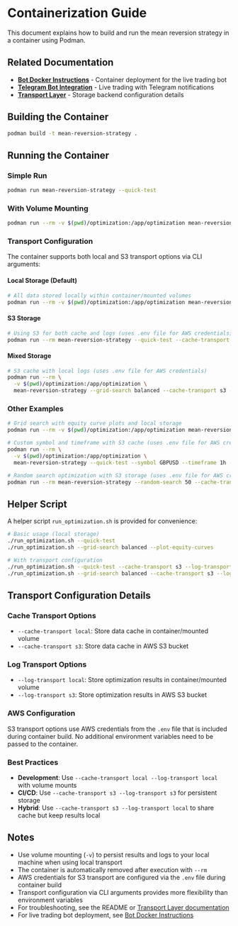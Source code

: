 # Containerization Guide

This document explains how to build and run the mean reversion strategy in a container using Podman.

## Related Documentation

- **[Bot Docker Instructions](BOT_DOCKER_INSTRUCTIONS.md)** - Container deployment for the live trading bot
- **[Telegram Bot Integration](TELEGRAM_BOT_INTEGRATION.md)** - Live trading with Telegram notifications
- **[Transport Layer](TRANSPORT_LAYER.md)** - Storage backend configuration details

## Building the Container

```bash
podman build -t mean-reversion-strategy .
```

## Running the Container

### Simple Run
```bash
podman run mean-reversion-strategy --quick-test
```

### With Volume Mounting
```bash
podman run --rm -v $(pwd)/optimization:/app/optimization mean-reversion-strategy --quick-test
```

### Transport Configuration

The container supports both local and S3 transport options via CLI arguments:

#### Local Storage (Default)
```bash
# All data stored locally within container/mounted volumes
podman run --rm -v $(pwd)/optimization:/app/optimization mean-reversion-strategy --quick-test --cache-transport local --log-transport local
```

#### S3 Storage
```bash
# Using S3 for both cache and logs (uses .env file for AWS credentials)
podman run --rm mean-reversion-strategy --quick-test --cache-transport s3 --log-transport s3
```

#### Mixed Storage
```bash
# S3 cache with local logs (uses .env file for AWS credentials)
podman run --rm \
  -v $(pwd)/optimization:/app/optimization \
  mean-reversion-strategy --grid-search balanced --cache-transport s3 --log-transport local
```

### Other Examples
```bash
# Grid search with equity curve plots and local storage
podman run --rm -v $(pwd)/optimization:/app/optimization mean-reversion-strategy --grid-search focused --plot-equity-curves --cache-transport local --log-transport local

# Custom symbol and timeframe with S3 cache (uses .env file for AWS credentials)
podman run --rm \
  -v $(pwd)/optimization:/app/optimization \
  mean-reversion-strategy --quick-test --symbol GBPUSD --timeframe 1h --cache-transport s3 --log-transport local

# Random search optimization with S3 storage (uses .env file for AWS credentials)
podman run --rm mean-reversion-strategy --random-search 50 --cache-transport s3 --log-transport s3
```

## Helper Script

A helper script `run_optimization.sh` is provided for convenience:

```bash
# Basic usage (local storage)
./run_optimization.sh --quick-test
./run_optimization.sh --grid-search balanced --plot-equity-curves

# With transport configuration
./run_optimization.sh --quick-test --cache-transport s3 --log-transport local
./run_optimization.sh --grid-search balanced --cache-transport s3 --log-transport s3
```

## Transport Configuration Details

### Cache Transport Options
- `--cache-transport local`: Store data cache in container/mounted volume
- `--cache-transport s3`: Store data cache in AWS S3 bucket

### Log Transport Options  
- `--log-transport local`: Store optimization results in container/mounted volume
- `--log-transport s3`: Store optimization results in AWS S3 bucket

### AWS Configuration
S3 transport options use AWS credentials from the `.env` file that is included during container build. No additional environment variables need to be passed to the container.

### Best Practices
- **Development**: Use `--cache-transport local --log-transport local` with volume mounts
- **CI/CD**: Use `--cache-transport s3 --log-transport s3` for persistent storage
- **Hybrid**: Use `--cache-transport s3 --log-transport local` to share cache but keep results local

## Notes
- Use volume mounting (`-v`) to persist results and logs to your local machine when using local transport
- The container is automatically removed after execution with `--rm`
- AWS credentials for S3 transport are configured via the `.env` file during container build
- Transport configuration via CLI arguments provides more flexibility than environment variables
- For troubleshooting, see the README or [Transport Layer documentation](TRANSPORT_LAYER.md)
- For live trading bot deployment, see [Bot Docker Instructions](BOT_DOCKER_INSTRUCTIONS.md)
